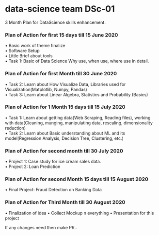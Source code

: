 # data-science team DSc-01

3 Month Plan for DataScience skills enhancement.

### Plan of Action for first 15 days till 15 June 2020 

•	Basic work of theme finalize <br>
•	Software Setup <br>
•	Little Brief about tools <br>
•	Task 1: Basic of Data Science Why use, when use, where use in detail. <br>

### Plan of Action for first Month till 30 June 2020

•	Task 2: Learn about How Visualize Data, Libraries used for Visualization(Matplotlib, Numpy, Pandas) <br>
•	Task 3: Learn about Linear Algebra, Statistics and Probability (Basics)<br>

### Plan of Action for 1 Month 15 days till 15 July 2020

•	Task 1: Learn about getting data(Web Scraping, Reading files), working with data(Cleaning, munging, manipulating data, rescaling, dimensionality reduction) <br>
•	Task 2: Learn about Basic understanding about ML and its model(Regression Analysis, Decision Tree, Clustering, etc.) <br>

### Plan of Action for second month till 30 July 2020

•	Project 1: Case study for ice cream sales data. <br>
•	Project 2: Loan Prediction <br>

### Plan of Action for second Month 15 days till 15 August 2020

•	Final Project: Fraud Detection on Banking Data

### Plan of Action for Third Month till 30 August 2020

•	Finalization of idea
•	Collect Mockup n everything
•	Presentation for this project

If any changes need then make PR..
